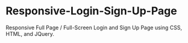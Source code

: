 # Responsive-Login-Sign-Up-Page
Responsive Full Page / Full-Screen Login and Sign Up Page  using CSS, HTML, and JQuery.
